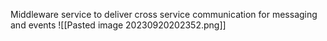 Middleware service to deliver cross service communication for messaging and events
![[Pasted image 20230920202352.png]]
